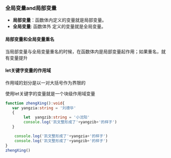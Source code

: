 ### 全局变量and局部变量

- **局部变量**：函数体内定义的变量就是局部变量。
- **全局变量**: 函数体外 定义的变量就是全局变量。

#### 局部变量和全局变量重名

当局部变量与全局变量重名的时候，在函数体内是局部变量起作用；如果重名，就有变量提升

#### let关键字变量的作用域

作用域的划分是以一对大括号作为界限的

使用let关键字的变量就是一个块级作用域变量

`````typescript
function zhengXing():void{
   var yangzia:string = '刘德华'
   {
        let  yangzib:string = '小沈阳'
        console.log('凯文整形成了'+yangzib+'的样子')
   }

    console.log('凯文整形成了'+yangzia+'的样子')
    console.log('凯文整形成了'+yangzib+'的样子')
}
zhengXing()
`````
